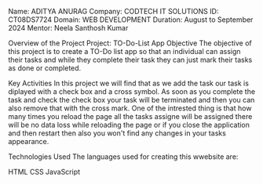 Name: ADITYA ANURAG
Company: CODTECH IT SOLUTIONS
ID: CT08DS7724
Domain: WEB DEVELOPMENT
Duration: August to September 2024
Mentor: Neela Santhosh Kumar

Overview of the Project
Project: TO-Do-List App
Objective
The objective of this project is to create a TO-Do list app so that an individual can assign their tasks and while they complete their task they can just mark their tasks as done or completed.

Key Activities
In this project we will find that as we add the task our task is diplayed with a check box and a cross symbol. As soon as you complete the task and check the check box your task will be terminated and then you can also remove that with the cross mark. One of the intrested thing is that how many times you reload the page all the tasks assigne will be assigned there will be no data loss while reloading the page or if you close the application and then restart then also you won't find any changes in your tasks appearance.

Technologies Used
The languages used for creating this wwebsite are:

HTML
CSS
JavaScript
